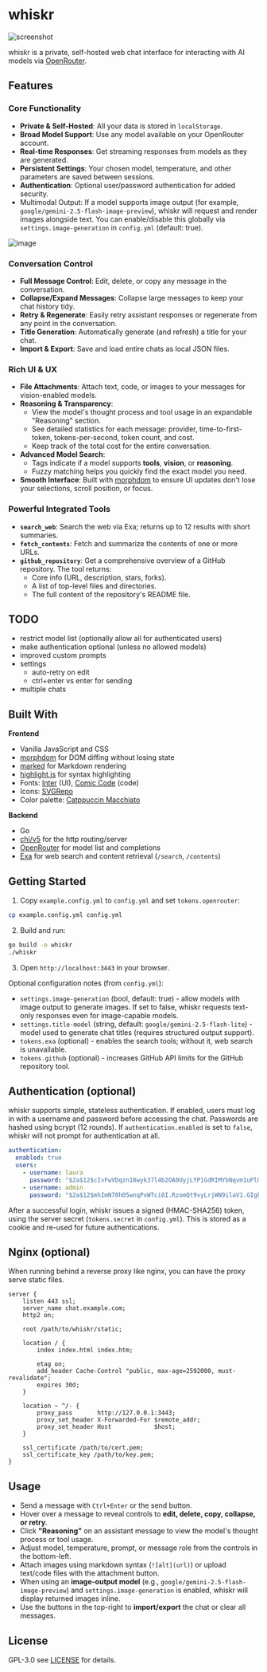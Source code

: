 # whiskr

![screenshot](.github/chat.png)

whiskr is a private, self-hosted web chat interface for interacting with AI models via [OpenRouter](https://openrouter.ai/).

## Features

### Core Functionality
- **Private & Self-Hosted**: All your data is stored in `localStorage`.
- **Broad Model Support**: Use any model available on your OpenRouter account.
- **Real-time Responses**: Get streaming responses from models as they are generated.
- **Persistent Settings**: Your chosen model, temperature, and other parameters are saved between sessions.
- **Authentication**: Optional user/password authentication for added security.
- Multimodal Output: If a model supports image output (for example, `google/gemini-2.5-flash-image-preview`), whiskr will request and render images alongside text. You can enable/disable this globally via `settings.image-generation` in `config.yml` (default: true).

![image](.github/images.png)

### Conversation Control
- **Full Message Control**: Edit, delete, or copy any message in the conversation.
- **Collapse/Expand Messages**: Collapse large messages to keep your chat history tidy.
- **Retry & Regenerate**: Easily retry assistant responses or regenerate from any point in the conversation.
- **Title Generation**: Automatically generate (and refresh) a title for your chat.
- **Import & Export**: Save and load entire chats as local JSON files.

### Rich UI & UX
- **File Attachments**: Attach text, code, or images to your messages for vision-enabled models.
- **Reasoning & Transparency**:
  - View the model's thought process and tool usage in an expandable "Reasoning" section.
  - See detailed statistics for each message: provider, time-to-first-token, tokens-per-second, token count, and cost.
  - Keep track of the total cost for the entire conversation.
- **Advanced Model Search**:
  - Tags indicate if a model supports **tools**, **vision**, or **reasoning**.
  - Fuzzy matching helps you quickly find the exact model you need.
- **Smooth Interface**: Built with [morphdom](https://github.com/patrick-steele-idem/morphdom) to ensure UI updates don't lose your selections, scroll position, or focus.

### Powerful Integrated Tools
- **`search_web`**: Search the web via Exa; returns up to 12 results with short summaries.
- **`fetch_contents`**: Fetch and summarize the contents of one or more URLs.
- **`github_repository`**: Get a comprehensive overview of a GitHub repository. The tool returns:
  - Core info (URL, description, stars, forks).
  - A list of top-level files and directories.
  - The full content of the repository's README file.

## TODO

- restrict model list (optionally allow all for authenticated users)
- make authentication optional (unless no allowed models)
- improved custom prompts
- settings
  - auto-retry on edit
  - ctrl+enter vs enter for sending
- multiple chats

## Built With

**Frontend**
- Vanilla JavaScript and CSS
- [morphdom](https://github.com/patrick-steele-idem/morphdom) for DOM diffing without losing state
- [marked](https://github.com/markedjs/marked) for Markdown rendering
- [highlight.js](https://highlightjs.org/) for syntax highlighting
- Fonts: [Inter](https://rsms.me/inter/) (UI), [Comic Code](https://tosche.net/fonts/comic-code) (code)
- Icons: [SVGRepo](https://www.svgrepo.com/)
- Color palette: [Catppuccin Macchiato](https://catppuccin.com/)

**Backend**
- Go
- [chi/v5](https://go-chi.io/) for the http routing/server
- [OpenRouter](https://openrouter.ai/) for model list and completions
- [Exa](https://exa.ai/) for web search and content retrieval (`/search`, `/contents`)

## Getting Started

1. Copy `example.config.yml` to `config.yml` and set `tokens.openrouter`:
```bash
cp example.config.yml config.yml
```
2. Build and run:
```bash
go build -o whiskr
./whiskr
```
3. Open `http://localhost:3443` in your browser.

Optional configuration notes (from `config.yml`):
- `settings.image-generation` (bool, default: true) - allow models with image output to generate images. If set to false, whiskr requests text-only responses even for image-capable models.
- `settings.title-model` (string, default: `google/gemini-2.5-flash-lite`) - model used to generate chat titles (requires structured output support).
- `tokens.exa` (optional) - enables the search tools; without it, web search is unavailable.
- `tokens.github` (optional) - increases GitHub API limits for the GitHub repository tool.

## Authentication (optional)

whiskr supports simple, stateless authentication. If enabled, users must log in with a username and password before accessing the chat. Passwords are hashed using bcrypt (12 rounds). If `authentication.enabled` is set to `false`, whiskr will not prompt for authentication at all.

```yaml
authentication:
  enabled: true
  users:
    - username: laura
      password: "$2a$12$cIvFwVDqzn18wyk37l4b2OA0UyjLYP1GdRIMYbNqvm1uPlQjC/j6e"
    - username: admin
      password: "$2a$12$mhImN70h05wnqPxWTci8I.RzomQt9vyLrjWN9ilaV1.GIghcGq.Iy"
```

After a successful login, whiskr issues a signed (HMAC-SHA256) token, using the server secret (`tokens.secret` in `config.yml`). This is stored as a cookie and re-used for future authentications.

## Nginx (optional)

When running behind a reverse proxy like nginx, you can have the proxy serve static files.

```nginx
server {
    listen 443 ssl;
    server_name chat.example.com;
    http2 on;

    root /path/to/whiskr/static;

    location / {
        index index.html index.htm;

        etag on;
        add_header Cache-Control "public, max-age=2592000, must-revalidate";
        expires 30d;
    }

    location ~ ^/- {
        proxy_pass       http://127.0.0.1:3443;
        proxy_set_header X-Forwarded-For $remote_addr;
        proxy_set_header Host            $host;
    }

    ssl_certificate /path/to/cert.pem;
    ssl_certificate_key /path/to/key.pem;
}
```

## Usage

- Send a message with `Ctrl+Enter` or the send button.
- Hover over a message to reveal controls to **edit, delete, copy, collapse, or retry**.
- Click **"Reasoning"** on an assistant message to view the model's thought process or tool usage.
- Adjust model, temperature, prompt, or message role from the controls in the bottom-left.
- Attach images using markdown syntax (`![alt](url)`) or upload text/code files with the attachment button.
- When using an **image-output model** (e.g., `google/gemini-2.5-flash-image-preview`) and `settings.image-generation` is enabled, whiskr will display returned images inline.
- Use the buttons in the top-right to **import/export** the chat or clear all messages.

## License

GPL-3.0 see [LICENSE](LICENSE) for details.
